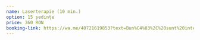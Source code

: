 ```yaml
---
name: Laserterapie (10 min.)
option: 15 ședințe
price: 360 RON
booking-link: https://wa.me/40721619853?text=Bun%C4%83%2C%20sunt%20interesat%C4%83%20de%20medical%20procedura%20%22Laserterapie%20%2810%20min.%29%2015%20%C8%99edin%C8%9Be%20360%20RON%22
---
```

